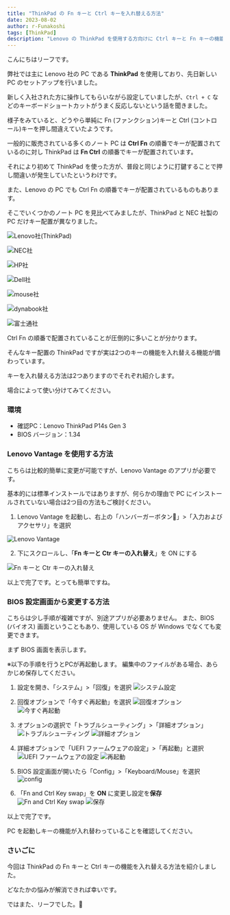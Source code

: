 ```yaml
---
title: "ThinkPad の Fn キーと Ctrl キーを入れ替える方法"
date: 2023-08-02
author: r-Funakoshi
tags: [ThinkPad]
description: "Lenovo の ThinkPad を使用する方向けに Ctrl キーと Fn キーの機能を入れ替える方法を紹介します。"
---
```


こんにちはリーフです。

弊社では主に Lenovo 社の PC である **ThinkPad** を使用しており、先日新しい PC のセットアップを行いました。

新しく入社された方に操作してもらいながら設定していましたが、`Ctrl + C` などのキーボードショートカットがうまく反応しないという話を聞きました。

様子をみていると、どうやら単純に Fn (ファンクション)キーと Ctrl (コントロール)キーを押し間違えていたようです。

一般的に販売されている多くのノート PC は **Ctrl Fn** の順番でキーが配置されているのに対し
ThinkPad は **Fn Ctrl** の順番でキーが配置されています。

それにより初めて ThinkPad を使った方が、普段と同じように打鍵することで押し間違いが発生していたというわけです。

また、Lenovo の PC でも Ctrl Fn の順番でキーが配置されているものもあります。

そこでいくつかのノート PC を見比べてみましたが、ThinkPad と NEC 社製の PC だけキー配置が異なりました。

![Lenovo社(ThinkPad)](images/lenovo.png)

![NEC社](images/nec.png "NEC社")

![HP社](images/hp.png "HP社")

![Dell社](images/dell.png "Dell社")

![mouse社](images/mouse.png "mouse社")

![dynabook社](images/dynabook.png "dynabook社")

![富士通社](images/fujitsu.png "富士通社")

Ctrl Fn の順番で配置されていることが圧倒的に多いことが分かります。

そんなキー配置の ThinkPad ですが実は2つのキーの機能を入れ替える機能が備わっています。

キーを入れ替える方法は2つありますのでそれぞれ紹介します。

場合によって使い分けてみてください。

### 環境
- 確認PC：Lenovo ThinkPad P14s Gen 3
- BIOS バージョン：1.34

### Lenovo Vantage を使用する方法
こちらは比較的簡単に変更が可能ですが、Lenovo Vantage のアプリが必要です。

基本的には標準インストールではありますが、何らかの理由で PC にインストールされていない場合は2つ目の方法もご検討ください。

1. Lenovo Vantage を起動し、右上の「ハンバーガーボタン🍔」>「入力およびアクセサリ」を選択

![Lenovo Vantage](images/lenovovantage.png "Lenovo Vantage")

2. 下にスクロールし、「**Fn キーと Ctr キーの入れ替え**」を ON にする

![Fn キーと Ctr キーの入れ替え](images/on.png "Fn キーと Ctr キーの入れ替え")

以上で完了です。とっても簡単ですね。

### BIOS 設定画面から変更する方法
こちらは少し手順が複雑ですが、別途アプリが必要ありません。
また、BIOS (バイオス) 画面ということもあり、使用している OS が Windows でなくても変更できます。

まず BIOS 画面を表示します。

※以下の手順を行うとPCが再起動します。
編集中のファイルがある場合、あらかじめ保存してください。

1. 設定を開き、「システム」>「回復」を選択
![システム設定](images/01.png "システム設定")

2. 回復オプションで「今すぐ再起動」を選択
![回復オプション](images/02.png "回復オプション")
![今すぐ再起動](images/03.png "今すぐ再起動")

3. オプションの選択で「トラブルシューティング」>「詳細オプション」
![トラブルシューティング](images/001.jpg "トラブルシューティング")
![詳細オプション](images/002.jpg "詳細オプション")

4. 詳細オプションで「UEFI ファームウェアの設定」>「再起動」と選択
![UEFI ファームウェアの設定](images/003.jpg "UEFI ファームウェアの設定")
![再起動](images/004.jpg "再起動")

5. BIOS 設定画面が開いたら「Config」>「Keyboard/Mouse」を選択
![config](images/005.jpg "config")

6. 「Fn and Ctrl Key swap」を **ON** に変更し設定を**保存**
![Fn and Ctrl Key swap](images/006.jpg "Fn and Ctrl Key swap")
![保存](images/007.jpg "保存")

以上で完了です。

PC を起動しキーの機能が入れ替わっていることを確認してください。

### さいごに
今回は ThinkPad の Fn キーと Ctrl キーの機能を入れ替える方法を紹介しました。

どなたかの悩みが解消できれば幸いです。

ではまた、リーフでした。🍃
